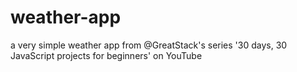 # weather-app
a very simple weather app from @GreatStack's series '30 days, 30 JavaScript projects for beginners' on YouTube
